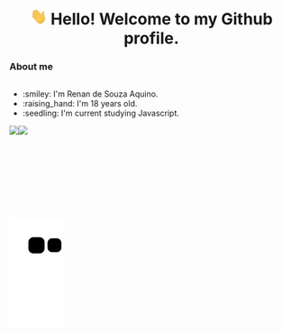 <h1 align="center">
   <img src="./hi.gif" height="30px" width="30px"> Hello! Welcome to my Github profile.
</h1> 
<h3><stronger> About me </stronger></h3>
<div style="display:flex">
<ul>
  <li> :smiley: I'm Renan de Souza Aquino.</li>
  <li> :raising_hand: I'm 18 years old.</li>
  <li> :seedling: I'm current studying Javascript.</li>
</ul>
    
</div>

<div style="display:flex" align="center">
  <img align="top" height="150rem" src="https://github-readme-stats.vercel.app/api?username=renansouza12&show_icons=true&theme=tokyonight&include_all_commits=true&count_private=true"/>
  <img img align="top" height="150rem" src="https://github-readme-stats.vercel.app/api/top-langs/?username=renansouza12&layout=compact&langs_count=7&theme=tokyonight"/>
</div>

  

  ![Snake animation](https://github.com/renansouza12/renansouza12/blob/output/github-contribution-grid-snake.svg)
